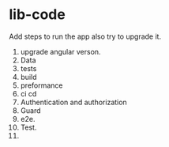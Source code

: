 # lib-code

Add steps to run the app also try to upgrade it.
1. upgrade angular verson.
2. Data
3. tests
4. build
5. preformance
6. ci cd
7. Authentication and authorization
8. Guard
9. e2e.
10. Test.
11. 



